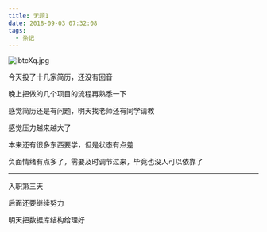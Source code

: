 ```yaml
---
title: 无题1
date: 2018-09-03 07:32:08
tags:
  - 杂记
---
```


![ibtcXq.jpg](https://s1.ax1x.com/2018/11/09/ibtcXq.jpg)

今天投了十几家简历，还没有回音

<!--more-->

晚上把做的几个项目的流程再熟悉一下

感觉简历还是有问题，明天找老师还有同学请教

感觉压力越来越大了

本来还有很多东西要学，但是状态有点差

负面情绪有点多了，需要及时调节过来，毕竟也没人可以依靠了



------



入职第三天

后面还要继续努力

明天把数据库结构给理好
